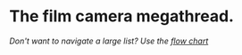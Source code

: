 # The film camera megathread.

*Don't want to navigate a large list? Use the [flow chart](https://example.com)*